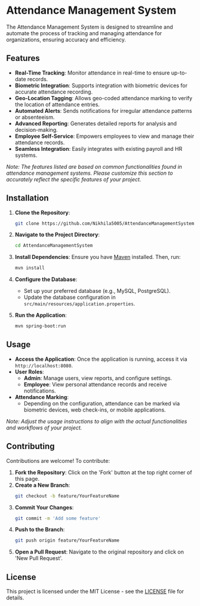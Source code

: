 # Attendance Management System

The Attendance Management System is designed to streamline and automate the process of tracking and managing attendance for organizations, ensuring accuracy and efficiency.


## Features

- **Real-Time Tracking**: Monitor attendance in real-time to ensure up-to-date records.
- **Biometric Integration**: Supports integration with biometric devices for accurate attendance recording.
- **Geo-Location Tagging**: Allows geo-coded attendance marking to verify the location of attendance entries.
- **Automated Alerts**: Sends notifications for irregular attendance patterns or absenteeism.
- **Advanced Reporting**: Generates detailed reports for analysis and decision-making.
- **Employee Self-Service**: Empowers employees to view and manage their attendance records.
- **Seamless Integration**: Easily integrates with existing payroll and HR systems.

*Note: The features listed are based on common functionalities found in attendance management systems. Please customize this section to accurately reflect the specific features of your project.*

## Installation

1. **Clone the Repository**:
   ```bash
   git clone https://github.com/Nikhila5005/AttendanceManagementSystem.git
   ```
2. **Navigate to the Project Directory**:
   ```bash
   cd AttendanceManagementSystem
   ```
3. **Install Dependencies**:
   Ensure you have [Maven](https://maven.apache.org/) installed. Then, run:
   ```bash
   mvn install
   ```
4. **Configure the Database**:
   - Set up your preferred database (e.g., MySQL, PostgreSQL).
   - Update the database configuration in `src/main/resources/application.properties`.

5. **Run the Application**:
   ```bash
   mvn spring-boot:run
   ```

## Usage

- **Access the Application**:
  Once the application is running, access it via `http://localhost:8080`.
- **User Roles**:
  - **Admin**: Manage users, view reports, and configure settings.
  - **Employee**: View personal attendance records and receive notifications.
- **Attendance Marking**:
  - Depending on the configuration, attendance can be marked via biometric devices, web check-ins, or mobile applications.

*Note: Adjust the usage instructions to align with the actual functionalities and workflows of your project.*

## Contributing

Contributions are welcome! To contribute:

1. **Fork the Repository**: Click on the 'Fork' button at the top right corner of this page.
2. **Create a New Branch**:
   ```bash
   git checkout -b feature/YourFeatureName
   ```
3. **Commit Your Changes**:
   ```bash
   git commit -m 'Add some feature'
   ```
4. **Push to the Branch**:
   ```bash
   git push origin feature/YourFeatureName
   ```
5. **Open a Pull Request**: Navigate to the original repository and click on 'New Pull Request'.

## License

This project is licensed under the MIT License - see the [LICENSE](LICENSE) file for details.

